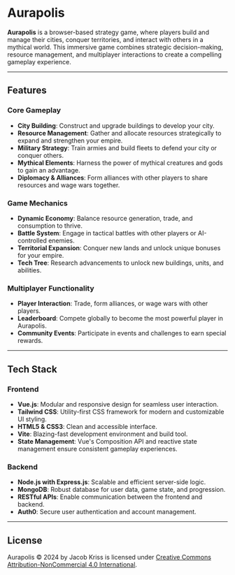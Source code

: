 # Aurapolis

**Aurapolis** is a browser-based strategy game, where players build and manage their cities, conquer territories, and interact with others in a mythical world. This immersive game combines strategic decision-making, resource management, and multiplayer interactions to create a compelling gameplay experience.

---

## Features

### Core Gameplay
- **City Building**: Construct and upgrade buildings to develop your city.
- **Resource Management**: Gather and allocate resources strategically to expand and strengthen your empire.
- **Military Strategy**: Train armies and build fleets to defend your city or conquer others.
- **Mythical Elements**: Harness the power of mythical creatures and gods to gain an advantage.
- **Diplomacy & Alliances**: Form alliances with other players to share resources and wage wars together.

### Game Mechanics
- **Dynamic Economy**: Balance resource generation, trade, and consumption to thrive.
- **Battle System**: Engage in tactical battles with other players or AI-controlled enemies.
- **Territorial Expansion**: Conquer new lands and unlock unique bonuses for your empire.
- **Tech Tree**: Research advancements to unlock new buildings, units, and abilities.

### Multiplayer Functionality
- **Player Interaction**: Trade, form alliances, or wage wars with other players.
- **Leaderboard**: Compete globally to become the most powerful player in Aurapolis.
- **Community Events**: Participate in events and challenges to earn special rewards.

---

## Tech Stack

### Frontend
- **Vue.js**: Modular and responsive design for seamless user interaction.
- **Tailwind CSS**: Utility-first CSS framework for modern and customizable UI styling.
- **HTML5 & CSS3**: Clean and accessible interface.
- **Vite**: Blazing-fast development environment and build tool.
- **State Management**: Vue's Composition API and reactive state management ensure consistent gameplay experiences.

### Backend
- **Node.js with Express.js**: Scalable and efficient server-side logic.
- **MongoDB**: Robust database for user data, game state, and progression.
- **RESTful APIs**: Enable communication between the frontend and backend.
- **Auth0**: Secure user authentication and account management.

---

## License

Aurapolis © 2024 by Jacob Kriss is licensed under [Creative Commons Attribution-NonCommercial 4.0 International](https://creativecommons.org/licenses/by-nc/4.0/).
